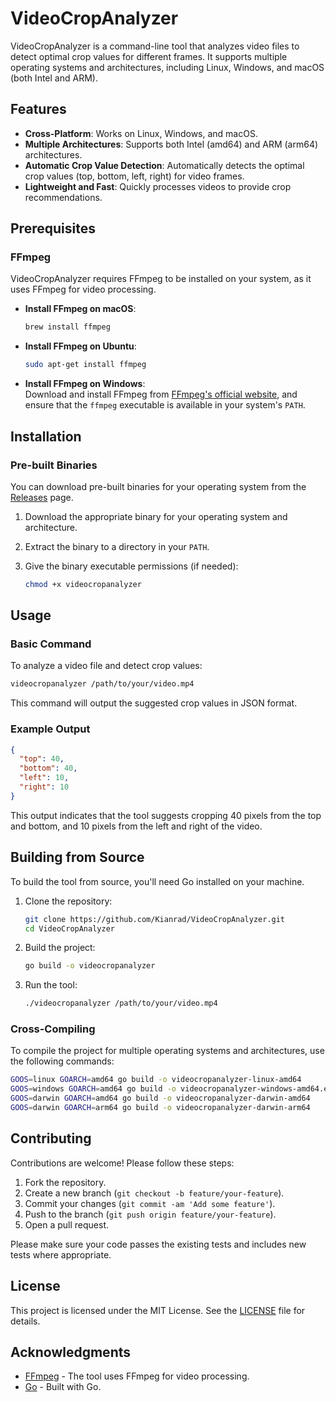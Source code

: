 
# VideoCropAnalyzer

VideoCropAnalyzer is a command-line tool that analyzes video files to detect optimal crop values for different frames. It supports multiple operating systems and architectures, including Linux, Windows, and macOS (both Intel and ARM).

## Features

- **Cross-Platform**: Works on Linux, Windows, and macOS.
- **Multiple Architectures**: Supports both Intel (amd64) and ARM (arm64) architectures.
- **Automatic Crop Value Detection**: Automatically detects the optimal crop values (top, bottom, left, right) for video frames.
- **Lightweight and Fast**: Quickly processes videos to provide crop recommendations.

## Prerequisites

### FFmpeg

VideoCropAnalyzer requires FFmpeg to be installed on your system, as it uses FFmpeg for video processing.

- **Install FFmpeg on macOS**:
  
  ```bash
  brew install ffmpeg
  ```
  
- **Install FFmpeg on Ubuntu**:
  
  ```bash
  sudo apt-get install ffmpeg
  ```

- **Install FFmpeg on Windows**:  
  Download and install FFmpeg from [FFmpeg's official website](https://ffmpeg.org/download.html), and ensure that the `ffmpeg` executable is available in your system's `PATH`.

## Installation

### Pre-built Binaries

You can download pre-built binaries for your operating system from the [Releases](https://github.com/Kianrad/VideoCropAnalyzer/releases) page.

1. Download the appropriate binary for your operating system and architecture.
2. Extract the binary to a directory in your `PATH`.
3. Give the binary executable permissions (if needed):

   ```bash
   chmod +x videocropanalyzer
   ```

## Usage

### Basic Command

To analyze a video file and detect crop values:

```bash
videocropanalyzer /path/to/your/video.mp4
```

This command will output the suggested crop values in JSON format.

### Example Output

```json
{
  "top": 40,
  "bottom": 40,
  "left": 10,
  "right": 10
}
```

This output indicates that the tool suggests cropping 40 pixels from the top and bottom, and 10 pixels from the left and right of the video.

## Building from Source

To build the tool from source, you'll need Go installed on your machine.

1. Clone the repository:

   ```bash
   git clone https://github.com/Kianrad/VideoCropAnalyzer.git
   cd VideoCropAnalyzer
   ```

2. Build the project:

   ```bash
   go build -o videocropanalyzer
   ```

3. Run the tool:

   ```bash
   ./videocropanalyzer /path/to/your/video.mp4
   ```

### Cross-Compiling

To compile the project for multiple operating systems and architectures, use the following commands:

```bash
GOOS=linux GOARCH=amd64 go build -o videocropanalyzer-linux-amd64
GOOS=windows GOARCH=amd64 go build -o videocropanalyzer-windows-amd64.exe
GOOS=darwin GOARCH=amd64 go build -o videocropanalyzer-darwin-amd64
GOOS=darwin GOARCH=arm64 go build -o videocropanalyzer-darwin-arm64
```

## Contributing

Contributions are welcome! Please follow these steps:

1. Fork the repository.
2. Create a new branch (`git checkout -b feature/your-feature`).
3. Commit your changes (`git commit -am 'Add some feature'`).
4. Push to the branch (`git push origin feature/your-feature`).
5. Open a pull request.

Please make sure your code passes the existing tests and includes new tests where appropriate.

## License

This project is licensed under the MIT License. See the [LICENSE](LICENSE) file for details.

## Acknowledgments

- [FFmpeg](https://ffmpeg.org/) - The tool uses FFmpeg for video processing.
- [Go](https://golang.org/) - Built with Go.
